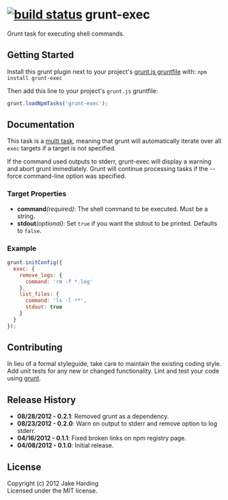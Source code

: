 [![build status](https://secure.travis-ci.org/jharding/grunt-exec.png)](http://travis-ci.org/jharding/grunt-exec)
grunt-exec
==========

Grunt task for executing shell commands.

Getting Started
---------------

Install this grunt plugin next to your project's [grunt.js gruntfile][getting_started] with: `npm install grunt-exec`

Then add this line to your project's `grunt.js` gruntfile:

```javascript
grunt.loadNpmTasks('grunt-exec');
```

[grunt]: https://github.com/cowboy/grunt
[getting_started]: https://github.com/cowboy/grunt/blob/master/docs/getting_started.md

Documentation
-------------

This task is a [multi task][types_of_tasks], meaning that grunt will automatically iterate over all `exec` targets if a target is not specified.

If the command used outputs to stderr, grunt-exec will display a warning and abort grunt immediately. Grunt will continue processing tasks if the --force command-line option was specified.

[types_of_tasks]: https://github.com/cowboy/grunt/blob/master/docs/types_of_tasks.md

### Target Properties

*   __command__*(required)*: The shell command to be executed. Must be a string.
*   __stdout__*(optional)*: Set `true` if you want the stdout to be printed. Defaults to `false`.

### Example

```javascript
grunt.initConfig({
  exec: {
    remove_logs: {
      command: 'rm -f *.log'
    },
    list_files: {
      command: 'ls -l **',
      stdout: true
    }
  }
});
```

Contributing
------------

In lieu of a formal styleguide, take care to maintain the existing coding style. Add unit tests for any new or changed functionality. Lint and test your code using [grunt][grunt].

Release History
---------------

*   __08/28/2012 - 0.2.1__: Removed grunt as a dependency.
*   __08/23/2012 - 0.2.0__: Warn on output to stderr and remove option to log stderr. 
*   __04/16/2012 - 0.1.1__: Fixed broken links on npm registry page.
*   __04/08/2012 - 0.1.0__: Initial release.

License
-------

Copyright (c) 2012 Jake Harding  
Licensed under the MIT license.
